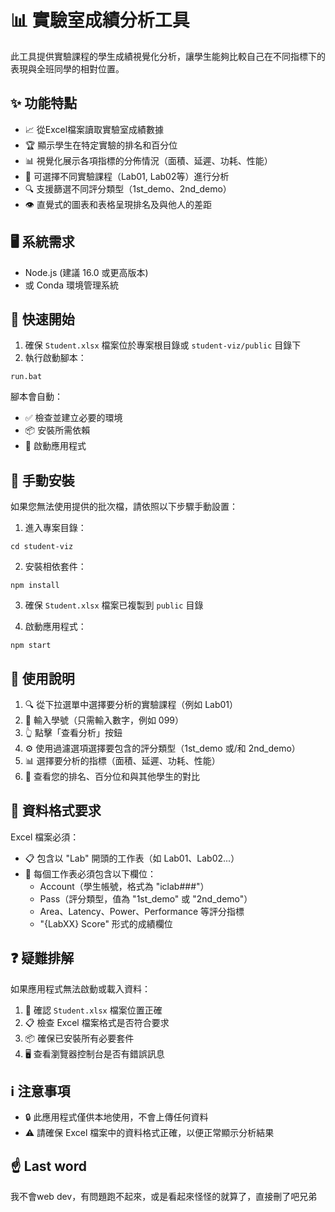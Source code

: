 # 📊 實驗室成績分析工具

此工具提供實驗課程的學生成績視覺化分析，讓學生能夠比較自己在不同指標下的表現與全班同學的相對位置。

## ✨ 功能特點

- 📈 從Excel檔案讀取實驗室成績數據
- 🏆 顯示學生在特定實驗的排名和百分位
- 📊 視覺化展示各項指標的分佈情況（面積、延遲、功耗、性能）
- 🔄 可選擇不同實驗課程（Lab01, Lab02等）進行分析
- 🔍 支援篩選不同評分類型（1st_demo、2nd_demo）
- 👁️ 直覺式的圖表和表格呈現排名及與他人的差距

## 🖥️ 系統需求

- Node.js (建議 16.0 或更高版本)
- 或 Conda 環境管理系統

## 🚀 快速開始

1. 確保 `Student.xlsx` 檔案位於專案根目錄或 `student-viz/public` 目錄下
2. 執行啟動腳本：

```
run.bat
```

腳本會自動：
- ✅ 檢查並建立必要的環境
- 📦 安裝所需依賴
- 🔌 啟動應用程式

## 🔧 手動安裝

如果您無法使用提供的批次檔，請依照以下步驟手動設置：

1. 進入專案目錄：
```
cd student-viz
```

2. 安裝相依套件：
```
npm install
```

3. 確保 `Student.xlsx` 檔案已複製到 `public` 目錄

4. 啟動應用程式：
```
npm start
```

## 📝 使用說明

1. 🔍 從下拉選單中選擇要分析的實驗課程（例如 Lab01）
2. 👤 輸入學號（只需輸入數字，例如 099）
3. 👆 點擊「查看分析」按鈕
4. ⚙️ 使用過濾選項選擇要包含的評分類型（1st_demo 或/和 2nd_demo）
5. 📊 選擇要分析的指標（面積、延遲、功耗、性能）
6. 👀 查看您的排名、百分位和與其他學生的對比

## 📑 資料格式要求

Excel 檔案必須：
- 📋 包含以 "Lab" 開頭的工作表（如 Lab01、Lab02...）
- 🔢 每個工作表必須包含以下欄位：
  - Account（學生帳號，格式為 "iclab###"）
  - Pass（評分類型，值為 "1st_demo" 或 "2nd_demo"）
  - Area、Latency、Power、Performance 等評分指標
  - "{LabXX} Score" 形式的成績欄位

## ❓ 疑難排解

如果應用程式無法啟動或載入資料：

1. 🔎 確認 `Student.xlsx` 檔案位置正確
2. 📋 檢查 Excel 檔案格式是否符合要求
3. 📦 確保已安裝所有必要套件
4. 🖥️ 查看瀏覽器控制台是否有錯誤訊息

## ℹ️ 注意事項

- 🔒 此應用程式僅供本地使用，不會上傳任何資料
- ⚠️ 請確保 Excel 檔案中的資料格式正確，以便正常顯示分析結果

## ☝️ Last word
我不會web dev，有問題跑不起來，或是看起來怪怪的就算了，直接刪了吧兄弟
